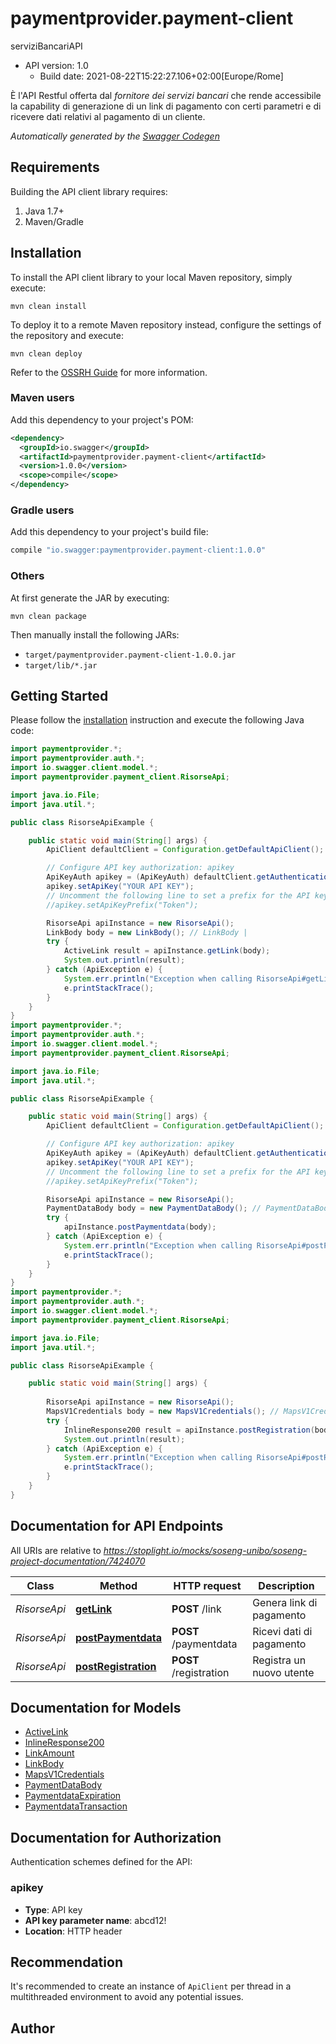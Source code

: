 # paymentprovider.payment-client

serviziBancariAPI
- API version: 1.0
  - Build date: 2021-08-22T15:22:27.106+02:00[Europe/Rome]

È l'API Restful offerta dal *fornitore dei servizi bancari* che rende accessibile la capability di generazione di un link di pagamento con certi parametri e di ricevere dati relativi al pagamento di un cliente.


*Automatically generated by the [Swagger Codegen](https://github.com/swagger-api/swagger-codegen)*


## Requirements

Building the API client library requires:
1. Java 1.7+
2. Maven/Gradle

## Installation

To install the API client library to your local Maven repository, simply execute:

```shell
mvn clean install
```

To deploy it to a remote Maven repository instead, configure the settings of the repository and execute:

```shell
mvn clean deploy
```

Refer to the [OSSRH Guide](http://central.sonatype.org/pages/ossrh-guide.html) for more information.

### Maven users

Add this dependency to your project's POM:

```xml
<dependency>
  <groupId>io.swagger</groupId>
  <artifactId>paymentprovider.payment-client</artifactId>
  <version>1.0.0</version>
  <scope>compile</scope>
</dependency>
```

### Gradle users

Add this dependency to your project's build file:

```groovy
compile "io.swagger:paymentprovider.payment-client:1.0.0"
```

### Others

At first generate the JAR by executing:

```shell
mvn clean package
```

Then manually install the following JARs:

* `target/paymentprovider.payment-client-1.0.0.jar`
* `target/lib/*.jar`

## Getting Started

Please follow the [installation](#installation) instruction and execute the following Java code:

```java
import paymentprovider.*;
import paymentprovider.auth.*;
import io.swagger.client.model.*;
import paymentprovider.payment_client.RisorseApi;

import java.io.File;
import java.util.*;

public class RisorseApiExample {

    public static void main(String[] args) {
        ApiClient defaultClient = Configuration.getDefaultApiClient();

        // Configure API key authorization: apikey
        ApiKeyAuth apikey = (ApiKeyAuth) defaultClient.getAuthentication("apikey");
        apikey.setApiKey("YOUR API KEY");
        // Uncomment the following line to set a prefix for the API key, e.g. "Token" (defaults to null)
        //apikey.setApiKeyPrefix("Token");

        RisorseApi apiInstance = new RisorseApi();
        LinkBody body = new LinkBody(); // LinkBody | 
        try {
            ActiveLink result = apiInstance.getLink(body);
            System.out.println(result);
        } catch (ApiException e) {
            System.err.println("Exception when calling RisorseApi#getLink");
            e.printStackTrace();
        }
    }
}
import paymentprovider.*;
import paymentprovider.auth.*;
import io.swagger.client.model.*;
import paymentprovider.payment_client.RisorseApi;

import java.io.File;
import java.util.*;

public class RisorseApiExample {

    public static void main(String[] args) {
        ApiClient defaultClient = Configuration.getDefaultApiClient();

        // Configure API key authorization: apikey
        ApiKeyAuth apikey = (ApiKeyAuth) defaultClient.getAuthentication("apikey");
        apikey.setApiKey("YOUR API KEY");
        // Uncomment the following line to set a prefix for the API key, e.g. "Token" (defaults to null)
        //apikey.setApiKeyPrefix("Token");

        RisorseApi apiInstance = new RisorseApi();
        PaymentDataBody body = new PaymentDataBody(); // PaymentDataBody | 
        try {
            apiInstance.postPaymentdata(body);
        } catch (ApiException e) {
            System.err.println("Exception when calling RisorseApi#postPaymentdata");
            e.printStackTrace();
        }
    }
}
import paymentprovider.*;
import paymentprovider.auth.*;
import io.swagger.client.model.*;
import paymentprovider.payment_client.RisorseApi;

import java.io.File;
import java.util.*;

public class RisorseApiExample {

    public static void main(String[] args) {
        
        RisorseApi apiInstance = new RisorseApi();
        MapsV1Credentials body = new MapsV1Credentials(); // MapsV1Credentials | 
        try {
            InlineResponse200 result = apiInstance.postRegistration(body);
            System.out.println(result);
        } catch (ApiException e) {
            System.err.println("Exception when calling RisorseApi#postRegistration");
            e.printStackTrace();
        }
    }
}
```

## Documentation for API Endpoints

All URIs are relative to *https://stoplight.io/mocks/soseng-unibo/soseng-project-documentation/7424070*

Class | Method | HTTP request | Description
------------ | ------------- | ------------- | -------------
*RisorseApi* | [**getLink**](docs/RisorseApi.md#getLink) | **POST** /link | Genera link di pagamento
*RisorseApi* | [**postPaymentdata**](docs/RisorseApi.md#postPaymentdata) | **POST** /paymentdata | Ricevi dati di pagamento
*RisorseApi* | [**postRegistration**](docs/RisorseApi.md#postRegistration) | **POST** /registration | Registra un nuovo utente

## Documentation for Models

 - [ActiveLink](docs/ActiveLink.md)
 - [InlineResponse200](docs/InlineResponse200.md)
 - [LinkAmount](docs/LinkAmount.md)
 - [LinkBody](docs/LinkBody.md)
 - [MapsV1Credentials](docs/MapsV1Credentials.md)
 - [PaymentDataBody](docs/PaymentDataBody.md)
 - [PaymentdataExpiration](docs/PaymentdataExpiration.md)
 - [PaymentdataTransaction](docs/PaymentdataTransaction.md)

## Documentation for Authorization

Authentication schemes defined for the API:
### apikey

- **Type**: API key
- **API key parameter name**: abcd12!
- **Location**: HTTP header


## Recommendation

It's recommended to create an instance of `ApiClient` per thread in a multithreaded environment to avoid any potential issues.

## Author


